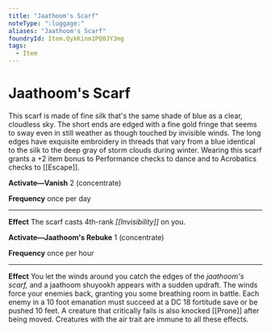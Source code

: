 ```yaml
---
title: "Jaathoom's Scarf"
noteType: ":luggage:"
aliases: "Jaathoom's Scarf"
foundryId: Item.QykKinm1PQ0JY3mg
tags:
  - Item
---
```


# Jaathoom's Scarf

This scarf is made of fine silk that's the same shade of blue as a clear, cloudless sky. The short ends are edged with a fine gold fringe that seems to sway even in still weather as though touched by invisible winds. The long edges have exquisite embroidery in threads that vary from a blue identical to the silk to the deep gray of storm clouds during winter. Wearing this scarf grants a +2 item bonus to Performance checks to dance and to Acrobatics checks to [[Escape]].

**Activate—Vanish** 2 (concentrate)

**Frequency** once per day

* * *

**Effect** The scarf casts 4th-rank _[[Invisibility]]_ on you.

**Activate—Jaathoom's Rebuke** 1 (concentrate)

**Frequency** once per hour

* * *

**Effect** You let the winds around you catch the edges of the _jaathoom's scarf,_ and a jaathoom shuyookh appears with a sudden updraft. The winds force your enemies back, granting you some breathing room in battle. Each enemy in a 10 foot emanation must succeed at a DC 18 fortitude save or be pushed 10 feet. A creature that critically fails is also knocked [[Prone]] after being moved. Creatures with the air trait are immune to all these effects.
